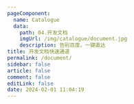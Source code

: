 ```yaml
---
pageComponent: 
  name: Catalogue
  data: 
    path: 04.开发文档
    imgUrl: /img/catalogue/document.jpg
    description: 告别百度，一键直达
title: 开发文档快速通道
permalink: /document/
sidebar: false
article: false
comment: false
editLink: false
date: 2024-02-01 11:04:19
---
```

